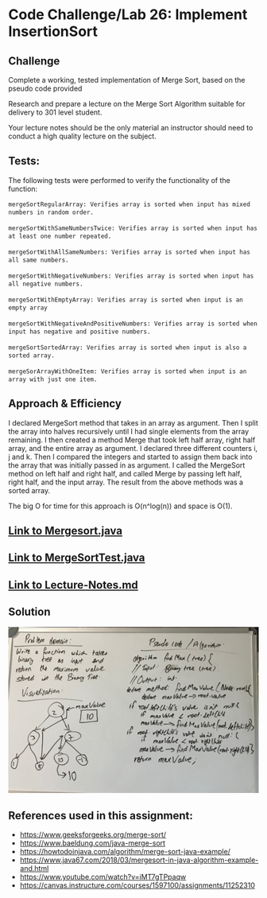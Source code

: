 # Code Challenge/Lab 26: Implement InsertionSort

## Challenge

Complete a working, tested implementation of Merge Sort, based on the pseudo code provided

Research and prepare a lecture on the Merge Sort Algorithm suitable for delivery to 301 level student.

Your lecture notes should be the only material an instructor should need to conduct a high quality lecture on the subject.

## Tests:
The following tests were performed to verify the functionality of the function:

    mergeSortRegularArray: Verifies array is sorted when input has mixed numbers in random order.

    mergeSortWithSameNumbersTwice: Verifies array is sorted when input has at least one number repeated.

    mergeSortWithAllSameNumbers: Verifies array is sorted when input has all same numbers.

    mergeSortWithNegativeNumbers: Verifies array is sorted when input has all negative numbers.

    mergeSortWithEmptyArray: Verifies array is sorted when input is an empty array

    mergeSortWithNegativeAndPositiveNumbers: Verifies array is sorted when input has negative and positive numbers.

    mergeSortSortedArray: Verifies array is sorted when input is also a sorted array.

    mergeSorArrayWithOneItem: Verifies array is sorted when input is an array with just one item.


## Approach & Efficiency

 I declared MergeSort method that takes in an array as argument.
 Then I split the array into halves recursively until I had single elements from the array remaining.
 I then created a method Merge that took left half array, right half array, and the entire array as argument.
 I declared three different counters i, j and k. Then I compared the integers and started to assign them back into the array that was initially passed in as argument.
 I called the MergeSort method on left half and right half, and called Merge by passing left half, right half, and the input array.
 The result from the above methods was a sorted array.

 The big O for time for this approach is O(n^log(n)) and space is O(1).



## [Link to Mergesort.java](https://github.com/sadhikari07/data-structures-and-algorithms/blob/master/java401_code_challenges/src/main/java/java401_code_challenges/mergeSort/MergeSort.java)

## [Link to MergeSortTest.java](https://github.com/sadhikari07/data-structures-and-algorithms/blob/master/java401_code_challenges/src/test/java/java401_code_challenges/mergeSort/MergeSortTest.java)

## [Link to Lecture-Notes.md](https://github.com/sadhikari07/data-structures-and-algorithms/blob/master/java401_code_challenges/src/main/java/java401_code_challenges/mergeSort/Lecture-Notes.md)


## Solution
![Linked list insertion](https://raw.githubusercontent.com/sadhikari07/data-structures-and-algorithms/master/java401_code_challenges/assets/maxValueTree.jpg)


## References used in this assignment:
* https://www.geeksforgeeks.org/merge-sort/
* https://www.baeldung.com/java-merge-sort
* https://howtodoinjava.com/algorithm/merge-sort-java-example/
* https://www.java67.com/2018/03/mergesort-in-java-algorithm-example-and.html
* https://www.youtube.com/watch?v=iMT7gTPpaqw
* https://canvas.instructure.com/courses/1597100/assignments/11252310


